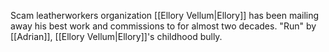 Scam leatherworkers organization [[Ellory Vellum|Ellory]] has been mailing away his best work and commissions to for almost two decades. "Run" by [[Adrian]], [[Ellory Vellum|Ellory]]'s childhood bully.